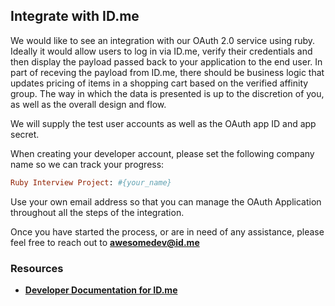 ## Integrate with ID.me

We would like to see an integration with our OAuth 2.0 service using ruby. Ideally it would allow users to log in via ID.me, verify their credentials and then display the payload passed back to your application to the end user. In part of receving the payload from ID.me, there should be business logic that updates pricing of items in a shopping cart based on the verified affinity group. The way in which the data is presented is up to the discretion of you, as well as the overall design and flow.

We will supply the test user accounts as well as the OAuth app ID and app secret.

When creating your developer account, please set the following company name so we can track your progress:

```ruby
Ruby Interview Project: #{your_name}
```

Use your own email address so that you can manage the OAuth Application throughout all the steps of the integration.

Once you have started the process, or are in need of any assistance, please feel free to reach out to [**awesomedev@id.me**](awesomedev@id.me)

### Resources
- [**Developer Documentation for ID.me**](https://developer.id.me)